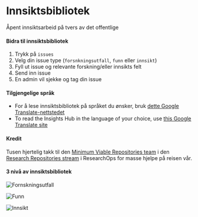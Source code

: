 # Innsiktsbibliotek
Åpent innsiktsarbeid på tvers av det offentlige

#### Bidra til innsiktsbibliotek
1. Trykk på `issues`
2. Velg din issue type (`forsnkningsutfall`, `funn` eller `innsikt`)
3. Fyll ut issue og relevante forskning/eller innsikts felt
4. Send inn issue
5. En admin vil sjekke og tag din issue

#### Tilgjengelige språk 
- For å lese innsiktsbibliotek på språket du ønsker, bruk [dette Google Translate-nettstedet](https://github-com.translate.goog/digdir/insights-hub/issues?_x_tr_sl=no&_x_tr_tl=en&_x_tr_hl=en-US&_x_tr_pto=wapp)
- To read the Insights Hub in the language of your choice, use [this Google Translate site](https://github-com.translate.goog/digdir/insights-hub/issues?_x_tr_sl=no&_x_tr_tl=en&_x_tr_hl=en-US&_x_tr_pto=wapp)

#### Kredit
Tusen hjertelig takk til den [Minimum Viable Repositories team](https://medium.com/researchops-community/introducing-the-minimum-viable-taxonomy-level-1-63d13589fdcb) i den [Research Repositories stream](https://medium.com/researchops-community/research-repositories-a-researchops-community-program-of-work-811b2ba3638f) i ResearchOps for masse hjelpe på reisen vår.


#### 3 nivå av innsiktsbibliotek
![Fornskningsutfall](https://github.com/digdir/insights-hub/assets/19344884/d8424810-6f43-46f3-a0c2-d2e42af913c0)


![Funn](https://github.com/digdir/insights-hub/assets/19344884/363ece10-877d-46b9-a268-45cb50829ef2)


![Innsikt](https://github.com/digdir/insights-hub/assets/19344884/120a7270-ca26-4e56-8bb1-df54d1d944c4)
